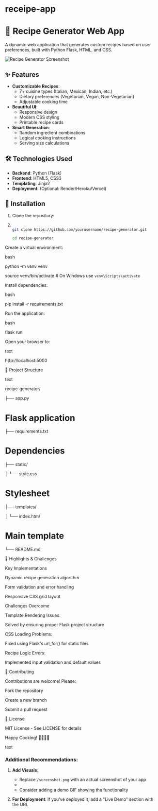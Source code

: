 # receipe-app
# 🍳 Recipe Generator Web App

A dynamic web application that generates custom recipes based on user preferences, built with Python Flask, HTML, and CSS.

![Recipe Generator Screenshot](/screenshot.png) <!-- Add a screenshot later -->

## ✨ Features

- **Customizable Recipes**:
  - 7+ cuisine types (Italian, Mexican, Indian, etc.)
  - Dietary preferences (Vegetarian, Vegan, Non-Vegetarian)
  - Adjustable cooking time
- **Beautiful UI**:
  - Responsive design
  - Modern CSS styling
  - Printable recipe cards
- **Smart Generation**:
  - Random ingredient combinations
  - Logical cooking instructions
  - Serving size calculations

## 🛠️ Technologies Used

- **Backend**: Python (Flask)
- **Frontend**: HTML5, CSS3
- **Templating**: Jinja2
- **Deployment**: (Optional: Render/Heroku/Vercel)

## 🚀 Installation

1. Clone the repository:
2. 
   ```bash
   
   git clone https://github.com/yourusername/recipe-generator.git
   
   cd recipe-generator
   
Create a virtual environment:


bash

python -m venv venv

source venv/bin/activate  # On Windows use `venv\Scripts\activate`

Install dependencies:


bash

pip install -r requirements.txt

Run the application:


bash

flask run

Open your browser to:


text

http://localhost:5000

📂 Project Structure

text

recipe-generator/

├── app.py        
# Flask application
├── requirements.txt  
# Dependencies

├── static/

│   └── style.css   
# Stylesheet
├── templates/

│   └── index.html   
# Main template
└── README.md

🌟 Highlights & Challenges

Key Implementations

Dynamic recipe generation algorithm

Form validation and error handling

Responsive CSS grid layout

Challenges Overcome

Template Rendering Issues:

Solved by ensuring proper Flask project structure

CSS Loading Problems:

Fixed using Flask's url_for() for static files

Recipe Logic Errors:

Implemented input validation and default values

🤝 Contributing

Contributions are welcome! Please:

Fork the repository

Create a new branch

Submit a pull request

📜 License

MIT License - See LICENSE for details

Happy Cooking! 🧑‍🍳👨‍🍳

text

### Additional Recommendations:

1. **Add Visuals**:
   - Replace `/screenshot.png` with an actual screenshot of your app
   - 
   - Consider adding a demo GIF showing the functionality

2. **For Deployment**:
   If you've deployed it, add a "Live Demo" section with the URL
